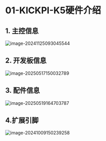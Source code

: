 # 01-KICKPI-K5硬件介绍

## 1. 主控信息

![image-20241125093045544](http://tanzhtanzh.oss-cn-shenzhen.aliyuncs.com/img/image-20241125093045544.png)



## 2. 开发板信息

![image-20250517150032789](http://tanzhtanzh.oss-cn-shenzhen.aliyuncs.com/img/image-20250517150032789.png)

## 3. 配件信息

![image-20250519164703787](http://tanzhtanzh.oss-cn-shenzhen.aliyuncs.com/img/image-20250519164703787.png)

## 4.扩展引脚

![image-20241009150239258](http://tanzhtanzh.oss-cn-shenzhen.aliyuncs.com/img/image-20241009150239258.png)

